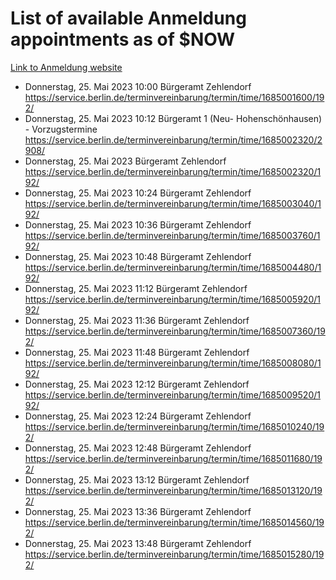 # List of available Anmeldung appointments as of $NOW
[Link to Anmeldung website](https://service.berlin.de/terminvereinbarung/termin/tag.php?termin=1&anliegen[]=120686&dienstleisterlist=122210,122217,327316,122219,327312,122227,327314,122231,327346,122243,327348,122254,122252,329742,122260,329745,122262,329748,122271,327278,122273,327274,122277,327276,330436,122280,327294,122282,327290,122284,327292,122291,327270,122285,327266,122286,327264,122296,327268,150230,329760,122297,327286,122294,327284,122312,329763,122314,329775,122304,327330,122311,327334,122309,327332,317869,122281,327352,122279,329772,122283,122276,327324,122274,327326,122267,329766,122246,327318,122251,327320,122257,327322,122208,327298,122226,327300&herkunft=http%3A%2F%2Fservice.berlin.de%2Fdienstleistung%2F120686%2F)
- Donnerstag, 25. Mai 2023 10:00 Bürgeramt Zehlendorf https://service.berlin.de/terminvereinbarung/termin/time/1685001600/192/
- Donnerstag, 25. Mai 2023 10:12 Bürgeramt 1 (Neu- Hohenschönhausen) - Vorzugstermine https://service.berlin.de/terminvereinbarung/termin/time/1685002320/2908/
- Donnerstag, 25. Mai 2023  Bürgeramt Zehlendorf https://service.berlin.de/terminvereinbarung/termin/time/1685002320/192/
- Donnerstag, 25. Mai 2023 10:24 Bürgeramt Zehlendorf https://service.berlin.de/terminvereinbarung/termin/time/1685003040/192/
- Donnerstag, 25. Mai 2023 10:36 Bürgeramt Zehlendorf https://service.berlin.de/terminvereinbarung/termin/time/1685003760/192/
- Donnerstag, 25. Mai 2023 10:48 Bürgeramt Zehlendorf https://service.berlin.de/terminvereinbarung/termin/time/1685004480/192/
- Donnerstag, 25. Mai 2023 11:12 Bürgeramt Zehlendorf https://service.berlin.de/terminvereinbarung/termin/time/1685005920/192/
- Donnerstag, 25. Mai 2023 11:36 Bürgeramt Zehlendorf https://service.berlin.de/terminvereinbarung/termin/time/1685007360/192/
- Donnerstag, 25. Mai 2023 11:48 Bürgeramt Zehlendorf https://service.berlin.de/terminvereinbarung/termin/time/1685008080/192/
- Donnerstag, 25. Mai 2023 12:12 Bürgeramt Zehlendorf https://service.berlin.de/terminvereinbarung/termin/time/1685009520/192/
- Donnerstag, 25. Mai 2023 12:24 Bürgeramt Zehlendorf https://service.berlin.de/terminvereinbarung/termin/time/1685010240/192/
- Donnerstag, 25. Mai 2023 12:48 Bürgeramt Zehlendorf https://service.berlin.de/terminvereinbarung/termin/time/1685011680/192/
- Donnerstag, 25. Mai 2023 13:12 Bürgeramt Zehlendorf https://service.berlin.de/terminvereinbarung/termin/time/1685013120/192/
- Donnerstag, 25. Mai 2023 13:36 Bürgeramt Zehlendorf https://service.berlin.de/terminvereinbarung/termin/time/1685014560/192/
- Donnerstag, 25. Mai 2023 13:48 Bürgeramt Zehlendorf https://service.berlin.de/terminvereinbarung/termin/time/1685015280/192/
